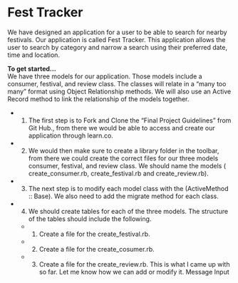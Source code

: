 # Fest Tracker

We have designed an application for a user to be able to search for nearby festivals.  Our application is called Fest Tracker. This application allows the user to search by category and narrow a search using their preferred date, time and location.

**To get started…**  
We have three models for our application. Those models include a consumer, festival, and review class. The classes will relate in a “many too many”  format using Object Relationship methods. We will also use an Active Record method to link the relationship of the models together.

- 1. The first step is to Fork and Clone the “Final Project Guidelines” from Git Hub., from there we would be able to access and create our application through learn.co.  
- 2. We would then make sure to create a library folder in the toolbar, from there we could create the correct files for our three models consumer, festival, and review class. We should name the models ( create_consumer.rb, create_festival.rb and create_review.rb).
- 3. The next step is to modify each model class with the (ActiveMethod :: Base). We also need to add the migrate method for each class.
- 4. We should create tables for each of the three models. The structure of the tables should include the following.  
   * 1. Create a file for the create_festival.rb.
   * 2. Create a file for the create_cosumer.rb.
   * 3. Create a file for the create_review.rb.
This is what I came up with so far. Let me know how we can add or modify it.
Message Input


